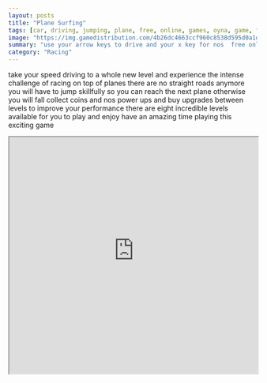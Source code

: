 ```yaml
---
layout: posts
title: "Plane Surfing"
tags: [car, driving, jumping, plane, free, online, games, oyna, game, free, games, play, play, games]
image: "https://img.gamedistribution.com/4b26dc4663ccf960c8538d595d0a1d3a.jpg"
summary: "use your arrow keys to drive and your x key for nos  free online games oyna game free games play play games"
category: "Racing"
---
```


take your speed driving to a whole new level and experience the intense challenge of racing on top of planes there are no straight roads anymore you will have to jump skillfully so you can reach the next plane otherwise you will fall collect coins and nos power ups and buy upgrades between levels to improve your performance there are eight incredible levels available for you to play and enjoy have an amazing time playing this exciting game

<iframe width="100%" height="480px;" src="https://flash.gamedistribution.com?game=4b26dc4663ccf960c8538d595d0a1d3a"></iframe>
